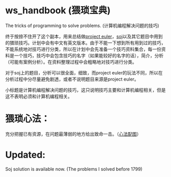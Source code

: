 # ws_handbook (猥琐宝典)

The tricks of programming to solve problems. (计算机编程解决问题的技巧)

终于按捺不住开了这个副本，用来总结做[project euler](http://projecteuler.net/)，[soj](http://cstest.scu.edu.cn/soj/index.action)以及其它题目中用到的猥琐技巧。计划中会有中文有英文版本。由于不能一下想到所有用到过的技巧，不能系统地对技巧进行分类，所以在计划中会先准备一个技巧资料集合，每一份资料是一个技巧，技巧中会包含技巧的名字（如果能较好的名字的话），简介，分析（可能有案例分析）。在资料整理过程中会粗略地对技巧进行分类。

对于soj上的题目，分析可以很全面，细致，而project euler的玩法不同，所以在分析过程中分尽量避免剧透，或者不说明题目来源是project euler。

小标题是计算机编程解决问题的技巧，这只说明技巧主要和计算机编程相关，但是这不表明必须和计算机编程相关。

# 猥琐心法：
充分把握已有资源，在问题最薄弱的地方给出致命一击。（[心法配图](http://image.baidu.com/i?tn=baiduimage&ipn=r&ct=201326592&cl=2&lm=-1&st=-1&fm=index&fr=&sf=1&fmq=&pv=&ic=0&nc=1&z=&se=1&showtab=0&fb=0&width=&height=&face=0&istype=2&ie=utf-8&word=%E5%8D%83%E5%B9%B4%E6%9D%80&oq=%E5%8D%83%E5%B9%B4%E6%9D%80&rsp=-1)）

# Updated:
Soj solution is available now. (The problems I solved before 1799)
